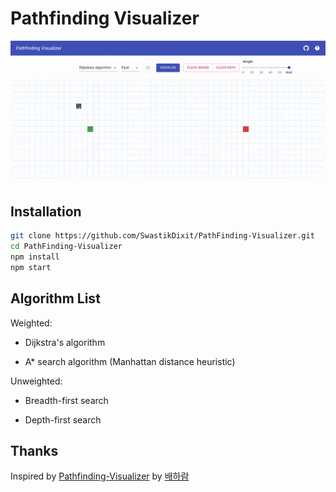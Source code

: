 # Pathfinding Visualizer

<img src="./visualizing.gif">

## Installation

```bash
git clone https://github.com/SwastikDixit/PathFinding-Visualizer.git
cd PathFinding-Visualizer
npm install
npm start
```
## Algorithm List

Weighted:

- Dijkstra's algorithm

- A\* search algorithm (Manhattan distance heuristic)

Unweighted:

- Breadth-first search

- Depth-first search

## Thanks

Inspired by [Pathfinding-Visualizer](https://github.com/baeharam/Pathfinding-Visualizer) by [배하람](https://github.com/baeharam)
